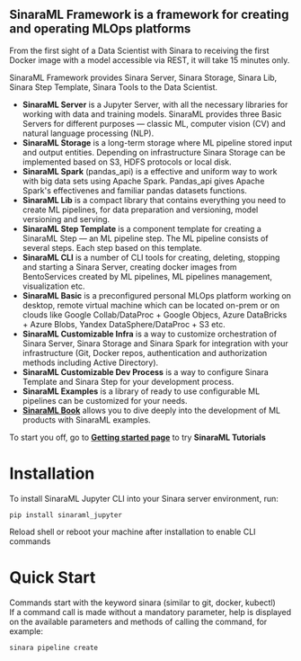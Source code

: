 ## SinaraML Framework is a framework for creating and operating MLOps platforms
From the first sight of a Data Scientist with Sinara to receiving the first Docker image with a model accessible via REST, it will take 15 minutes only.

SinaraML Framework provides Sinara Server, Sinara Storage, Sinara Lib, Sinara Step Template, Sinara Tools to the Data Scientist.

- **SinaraML Server** is a Jupyter Server, with all the necessary libraries for working with data and training models. SinaraML provides three Basic Servers for different purposes — classic ML, computer vision (CV) and natural language processing (NLP).
- **SinaraML Storage** is a long-term storage where ML pipeline stored input and output entities. Depending on infrastructure Sinara Storage can be implemented based on S3, HDFS protocols or local disk.
- **SinaraML Spark** (pandas_api) is a effective and uniform way to work with big data sets using Apache Spark. Pandas_api gives Apache Spark's effectivenes and familiar pandas datasets functions.
- **SinaraML Lib** is a compact library that contains everything you need to create ML pipelines, for data preparation and versioning, model versioning and serving.
- **SinaraML Step Template** is a component template for creating a SinaraML Step — an ML pipeline step. The ML pipeline consists of several steps. Each step based on this template.
- **SinaraML CLI** is a number of CLI tools for creating, deleting, stopping and starting a Sinara Server, creating docker images from BentoServices created by ML pipelines, ML pipelines management, visualization etc.
- **SinaraML Basic** is a preconfigured personal MLOps platform working on desktop, remote virtual machine which can be located on-prem or on clouds like Google Collab/DataProc + Google Objecs, Azure DataBricks + Azure Blobs, Yandex DataSphere/DataProc + S3 etc.
- **SinaraML Customizable Infra** is a way to customize orchestration of Sinara Server, Sinara Storage and Sinara Spark for integration with your infrastructure (Git, Docker repos, authentication and authorization methods including Active Directory).
- **SinaraML Customizable Dev Process** is a way to configure Sinara Template and Sinara Step for your development process.
- **SinaraML Examples** is a library of ready to use configurable ML pipelines can be customized for your needs.
- [**SinaraML Book**](https://sinara-definitive-guide.readthedocs.io/en/latest/) allows you to dive deeply into the development of ML products with SinaraML examples.

To start you off, go to [**Getting started page**](https://github.com/4-DS/sinara-tutorials/wiki/Getting-started) to try **SinaraML Tutorials**

# Installation
To install SinaraML Jupyter CLI into your Sinara server environment, run:
```
pip install sinaraml_jupyter
```
Reload shell or reboot your machine after installation to enable CLI commands

# Quick Start
Commands start with the keyword sinara (similar to git, docker, kubectl)<br>
If a command call is made without a mandatory parameter, help is displayed on the available parameters and methods of calling the command, for example:

```
sinara pipeline create
```